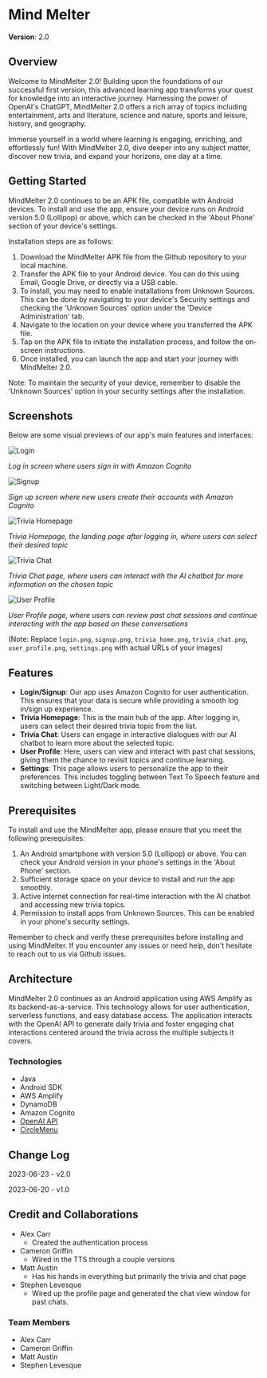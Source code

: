 # Mind Melter

**Version**: 2.0

## Overview

Welcome to MindMelter 2.0! Building upon the foundations of our successful first version, this advanced learning app transforms your quest for knowledge into an interactive journey. Harnessing the power of OpenAI's ChatGPT, MindMelter 2.0 offers a rich array of topics including entertainment, arts and literature, science and nature, sports and leisure, history, and geography.

Immerse yourself in a world where learning is engaging, enriching, and effortlessly fun! With MindMelter 2.0, dive deeper into any subject matter, discover new trivia, and expand your horizons, one day at a time.

## Getting Started

MindMelter 2.0 continues to be an APK file, compatible with Android devices. To install and use the app, ensure your device runs on Android version 5.0 (Lollipop) or above, which can be checked in the 'About Phone' section of your device's settings.

Installation steps are as follows:

1. Download the MindMelter APK file from the Github repository to your local machine.
2. Transfer the APK file to your Android device. You can do this using Email, Google Drive, or directly via a USB cable.
3. To install, you may need to enable installations from Unknown Sources. This can be done by navigating to your device's Security settings and checking the 'Unknown Sources' option under the 'Device Administration' tab.
4. Navigate to the location on your device where you transferred the APK file.
5. Tap on the APK file to initiate the installation process, and follow the on-screen instructions.
6. Once installed, you can launch the app and start your journey with MindMelter 2.0.

Note: To maintain the security of your device, remember to disable the 'Unknown Sources' option in your security settings after the installation.

## Screenshots

Below are some visual previews of our app's main features and interfaces:

![Login](images/login.png)

*Log in screen where users sign in with Amazon Cognito*

![Signup](images/signup.png)

*Sign up screen where new users create their accounts with Amazon Cognito*

![Trivia Homepage](images/trivia_home.png)

*Trivia Homepage, the landing page after logging in, where users can select their desired topic*

![Trivia Chat](images/trivia_chat.png)

*Trivia Chat page, where users can interact with the AI chatbot for more information on the chosen topic*

![User Profile](images/user_profile.png)

*User Profile page, where users can review past chat sessions and continue interacting with the app based on these conversations*

(Note: Replace `login.png`, `signup.png`, `trivia_home.png`, `trivia_chat.png`, `user_profile.png`, `settings.png` with actual URLs of your images)

## Features

- **Login/Signup**: Our app uses Amazon Cognito for user authentication. This ensures that your data is secure while providing a smooth log in/sign up experience.
- **Trivia Homepage**: This is the main hub of the app. After logging in, users can select their desired trivia topic from the list.
- **Trivia Chat**: Users can engage in interactive dialogues with our AI chatbot to learn more about the selected topic.
- **User Profile**: Here, users can view and interact with past chat sessions, giving them the chance to revisit topics and continue learning.
- **Settings**: This page allows users to personalize the app to their preferences. This includes toggling between Text To Speech feature and switching between Light/Dark mode.

## Prerequisites

To install and use the MindMelter app, please ensure that you meet the following prerequisites:

1. An Android smartphone with version 5.0 (Lollipop) or above. You can check your Android version in your phone's settings in the 'About Phone' section.
2. Sufficient storage space on your device to install and run the app smoothly.
3. Active internet connection for real-time interaction with the AI chatbot and accessing new trivia topics.
4. Permission to install apps from Unknown Sources. This can be enabled in your phone's security settings.

Remember to check and verify these prerequisites before installing and using MindMelter. If you encounter any issues or need help, don't hesitate to reach out to us via Github issues.

## Architecture

MindMelter 2.0 continues as an Android application using AWS Amplify as its backend-as-a-service. This technology allows for user authentication, serverless functions, and easy database access. The application interacts with the OpenAI API to generate daily trivia and foster engaging chat interactions centered around the trivia across the multiple subjects it covers.

### Technologies

- Java
- Android SDK
- AWS Amplify
- DynamoDB
- Amazon Cognito
- [OpenAI API](https://platform.openai.com/)
- [CircleMenu](https://github.com/Ramotion/circle-menu-android)

## Change Log

2023-06-23 - v2.0

2023-06-20 - v1.0

## Credit and Collaborations

- Alex Carr
  - Created the authentication process
- Cameron Griffin
  - Wired in the TTS through a couple versions
- Matt Austin
  - Has his hands in everything but primarily the trivia and chat page
- Stephen Levesque
  - Wired up the profile page and generated the chat view window for past chats.

### Team Members

- Alex Carr
- Cameron Griffin
- Matt Austin
- Stephen Levesque
